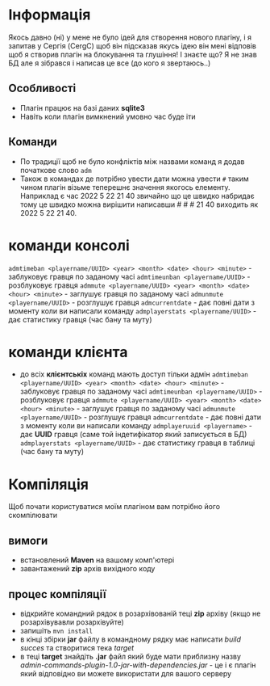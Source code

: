 # Інформація
Якось давно (ні) у мене не було ідей для створення нового плагіну, і я запитав у Сергія (CergC)
щоб він підсказав якусь ідею він мені відповів щоб я створив плагін на блокування та глушіння!
І знаєте що? Я не знав БД але я зібрався і написав це все (до кого я звертаюсь..)
## Особливості
- Плагін працює на базі даних **sqlite3**
- Навіть коли плагін вимкнений умовно час буде іти

## Команди
- По традиції щоб не було конфліктів між назвами команд я додав початкове слово ``adm``
- Також в командах де потрібно увести дати можна увести ``#`` таким чином плагін візьме теперешнє
значення якогось елементу. Наприклад є час 2022 5 22 21 40 звичайно що це швидко набридає тому
це швидко можна вирішити написавши # # # 21 40 виходить як 2022 5 22 21 40.

# команди консолі
``admtimeban <playername/UUID> <year> <month> <date> <hour> <minute>`` - заблуковує гравця по заданому часі
``admtimeunban <playername/UUID>`` - розблуковує гравця
``admmute <playername/UUID> <year> <month> <date> <hour> <minute>`` - заглушує гравця по заданому часі
``admunmute <playername/UUID>`` - розглушує гравця
``admcurrentdate`` - дає повні дати з моменту коли ви написали команду
``admplayerstats <playername/UUID>`` - дає статистику гравця (час бану та муту)

# команди клієнта
- до всіх **клієнтськіх** команд мають доступ тільки адмін
``admtimeban <playername/UUID> <year> <month> <date> <hour> <minute>`` - заблуковує гравця по заданому часі
``admtimeunban <playername/UUID>`` - розблуковує гравця
``admmute <playername/UUID> <year> <month> <date> <hour> <minute>`` - заглушує гравця по заданому часі
``admunmute <playername/UUID>`` - розглушує гравця
``admcurrentdate`` - дає повні дати з моменту коли ви написали команду
``admplayeruuid <playername>`` - дає **UUID** гравця (саме той індетифікатор який записується в БД)
``admplayerstats <playername/UUID>`` - дає статистику гравця в таблиці (час бану та муту)

# Компіляція
Щоб почати користуватися моїм плагіном вам потрібно його скомпілювати

## вимоги
- встановлений **Maven** на вашому комп'ютері
- завантажений **zip** архів вихідного коду

## процес компіляції
- відкрийте командний рядок в розархівованій теці **zip** архіву (якщо не розархівувавли розархівуйте)
- запишіть ``mvn install``
- в кінці збірки **jar** файлу в командному рядку має написати *build succes* та створитися тека *target*
- в теці **target** знайдіть **.jar** файл який буде мати приблизну назву *admin-commands-plugin-1.0-jar-with-dependencies.jar* - це і є плагін який відповідно ви можете використати для вашого серверу
